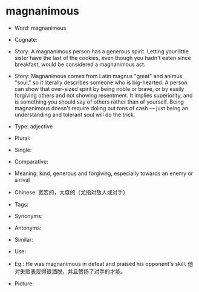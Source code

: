 # magnanimous

- Word: magnanimous
- Cognate: 
- Story: A magnanimous person has a generous spirit. Letting your little sister have the last of the cookies, even though you hadn't eaten since breakfast, would be considered a magnanimous act.
- Story: Magnanimous comes from Latin magnus "great" and animus "soul," so it literally describes someone who is big-hearted. A person can show that over-sized spirit by being noble or brave, or by easily forgiving others and not showing resentment. It implies superiority, and is something you should say of others rather than of yourself. Being magnanimous doesn't require doling out tons of cash — just being an understanding and tolerant soul will do the trick.

- Type: adjective
- Plural: 
- Single: 
- Comparative: 
- Meaning: kind, generous and forgiving, especially towards an enemy or a rival
- Chinese: 宽宏的，大度的（尤指对敌人或对手）
- Tags: 
- Synonyms: 
- Antonyms: 
- Similar: 
- Use: 
- Eg.: He was magnanimous in defeat and praised his opponent's skill. 他对失败表现得很洒脱，并且赞扬了对手的才能。
- Picture: 

